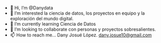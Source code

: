 - 👋 Hi, I’m @Danydata
- 👀 I’m interested la ciencia de datos,  los proyectos en equipo y la exploración del mundo digital.
- 🌱 I’m currently learning Ciencia de Datos
- 💞️ I’m looking to collaborate con  personas y proyectos sobresalientes.
- 📫 How to reach me... Dany Josué López. dany.josue10@gmail.com

<!---
Danydata/Danydata is a ✨ special ✨ repository because its `README.md` (this file) appears on your GitHub profile.
You can click the Preview link to take a look at your changes.
--->
